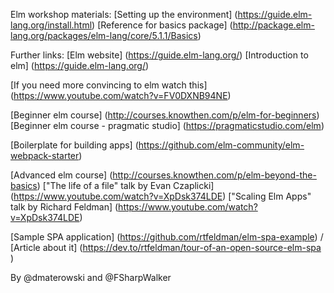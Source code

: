 Elm workshop materials:
[Setting up the environment] (https://guide.elm-lang.org/install.html)
[Reference for basics package] (http://package.elm-lang.org/packages/elm-lang/core/5.1.1/Basics)

Further links:
[Elm website] (https://guide.elm-lang.org/)
[Introduction to elm] (https://guide.elm-lang.org/)

[If you need more convincing to elm watch this] (https://www.youtube.com/watch?v=FV0DXNB94NE)

[Beginner elm course] (http://courses.knowthen.com/p/elm-for-beginners)
[Beginner elm course - pragmatic studio] (https://pragmaticstudio.com/elm)


[Boilerplate for building apps] (https://github.com/elm-community/elm-webpack-starter)

[Advanced elm course] (http://courses.knowthen.com/p/elm-beyond-the-basics)
["The life of a file" talk by Evan Czaplicki] (https://www.youtube.com/watch?v=XpDsk374LDE)
["Scaling Elm Apps" talk by Richard Feldman] (https://www.youtube.com/watch?v=XpDsk374LDE)

[Sample SPA application] (https://github.com/rtfeldman/elm-spa-example) / [Article about it] (https://dev.to/rtfeldman/tour-of-an-open-source-elm-spa )

By @dmaterowski and @FSharpWalker